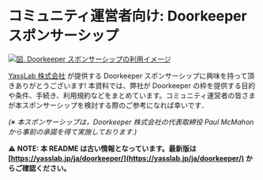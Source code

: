 
# コミュニティ運営者向け: Doorkeeperスポンサーシップ

[![図. Doorkeeper スポンサーシップの利用イメージ](https://yasslab.jp/img/doorkeeper_sample.png)](https://yasslab.jp/ja/doorkeeper)

[YassLab 株式会社](https://yasslab.jp/) が提供する Doorkeeper スポンサーシップに興味を持って頂きありがとうございます! 本資料では、弊社が Doorkeeper の枠を提供する目的や条件、手続き、利用規約などをまとめています。コミュニティ運営者の皆さまが本スポンサーシップを検討する際のご参考になれば幸いです．

_(※ 本スポンサーシップは，Doorkeeper 株式会社の代表取締役 Paul McMahon から事前の承諾を得て実施しております.)_

:warning: **NOTE: 本 README は古い情報となっています。最新版は [https://yasslab.jp/ja/doorkeeper/](https://yasslab.jp/ja/doorkeeper/) からご確認ください。**
